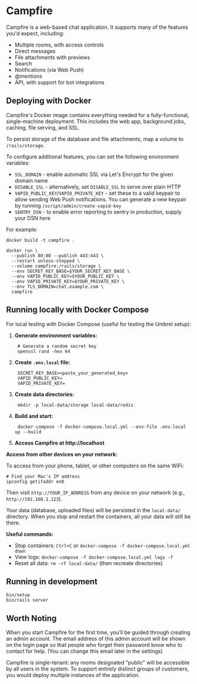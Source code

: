 # Campfire

Campfire is a web-based chat application. It supports many of the features you'd
expect, including:

- Multiple rooms, with access controls
- Direct messages
- File attachments with previews
- Search
- Notifications (via Web Push)
- @mentions
- API, with support for bot integrations

## Deploying with Docker

Campfire's Docker image contains everything needed for a fully-functional,
single-machine deployment. This includes the web app, background jobs, caching,
file serving, and SSL.

To persist storage of the database and file attachments, map a volume to `/rails/storage`.

To configure additional features, you can set the following environment variables:

- `SSL_DOMAIN` - enable automatic SSL via Let's Encrypt for the given domain name
- `DISABLE_SSL` - alternatively, set `DISABLE_SSL` to serve over plain HTTP
- `VAPID_PUBLIC_KEY`/`VAPID_PRIVATE_KEY` - set these to a valid keypair to
  allow sending Web Push notifications. You can generate a new keypair by running
  `/script/admin/create-vapid-key`
- `SENTRY_DSN` - to enable error reporting to sentry in production, supply your
  DSN here

For example:

    docker build -t campfire .

    docker run \
      --publish 80:80 --publish 443:443 \
      --restart unless-stopped \
      --volume campfire:/rails/storage \
      --env SECRET_KEY_BASE=$YOUR_SECRET_KEY_BASE \
      --env VAPID_PUBLIC_KEY=$YOUR_PUBLIC_KEY \
      --env VAPID_PRIVATE_KEY=$YOUR_PRIVATE_KEY \
      --env TLS_DOMAIN=chat.example.com \
      campfire

## Running locally with Docker Compose

For local testing with Docker Compose (useful for testing the Umbrel setup):

1. **Generate environment variables:**

        # Generate a random secret key
        openssl rand -hex 64

2. **Create `.env.local` file:**

        SECRET_KEY_BASE=<paste_your_generated_key>
        VAPID_PUBLIC_KEY=
        VAPID_PRIVATE_KEY=

3. **Create data directories:**

        mkdir -p local-data/storage local-data/redis

4. **Build and start:**

        docker-compose -f docker-compose.local.yml --env-file .env.local up --build

5. **Access Campfire at http://localhost**

**Access from other devices on your network:**

To access from your phone, tablet, or other computers on the same WiFi:

    # Find your Mac's IP address
    ipconfig getifaddr en0

Then visit `http://YOUR_IP_ADDRESS` from any device on your network (e.g., `http://192.168.1.123`).

Your data (database, uploaded files) will be persisted in the `local-data/` directory. When you stop and restart the containers, all your data will still be there.

**Useful commands:**

- Stop containers: `Ctrl+C` or `docker-compose -f docker-compose.local.yml down`
- View logs: `docker-compose -f docker-compose.local.yml logs -f`
- Reset all data: `rm -rf local-data/` (then recreate directories)

## Running in development

    bin/setup
    bin/rails server

## Worth Noting

When you start Campfire for the first time, you’ll be guided through
creating an admin account.
The email address of this admin account will be shown on the login page
so that people who forget their password know who to contact for help.
(You can change this email later in the settings)

Campfire is single-tenant: any rooms designated "public" will be accessible by
all users in the system. To support entirely distinct groups of customers, you
would deploy multiple instances of the application.
